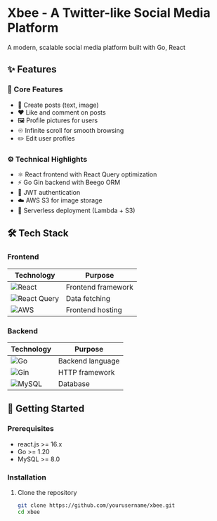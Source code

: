 # Xbee - A Twitter-like Social Media Platform

<p>A modern, scalable social media platform built with Go, React</p>


## ✨ Features

### 🚀 Core Features
- 📝 Create posts (text, image)
- ❤️ Like and comment on posts
- 🖼️ Profile pictures for users
- ♾️ Infinite scroll for smooth browsing
- ✏️ Edit user profiles

### ⚙️ Technical Highlights
- ⚛️ React frontend with React Query optimization
- ⚡ Go Gin backend with Beego ORM
- 🔐 JWT authentication
- ☁️ AWS S3 for image storage
- 🚀 Serverless deployment (Lambda + S3)

## 🛠 Tech Stack

### Frontend
| Technology | Purpose |
|------------|---------|
| ![React](https://img.shields.io/badge/React-20232A?style=for-the-badge&logo=react&logoColor=61DAFB) | Frontend framework |
| ![React Query](https://img.shields.io/badge/-React%20Query-FF4154?style=for-the-badge&logo=react%20query&logoColor=white) | Data fetching |
| ![AWS](https://img.shields.io/badge/AWS-%23FF9900.svg?style=for-the-badge&logo=amazon-aws&logoColor=white) | Frontend hosting |

### Backend
| Technology | Purpose |
|------------|---------|
| ![Go](https://img.shields.io/badge/go-%2300ADD8.svg?style=for-the-badge&logo=go&logoColor=white) | Backend language |
| ![Gin](https://img.shields.io/badge/gin-00ADD8?style=for-the-badge&logo=go&logoColor=white) | HTTP framework |
| ![MySQL](https://img.shields.io/badge/mysql-%2300f.svg?style=for-the-badge&logo=mysql&logoColor=white) | Database |

## 🚀 Getting Started

### Prerequisites
- react.js >= 16.x
- Go >= 1.20
- MySQL >= 8.0

### Installation

1. Clone the repository
   ```bash
   git clone https://github.com/yourusername/xbee.git
   cd xbee